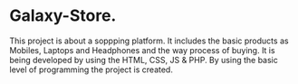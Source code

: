 # Galaxy-Store.
This project is about a soppping platform. It includes the basic products as Mobiles, Laptops and Headphones and the way process of buying. 
It is being developed by using the HTML, CSS, JS & PHP. By using the basic level of programming the project is  created.
